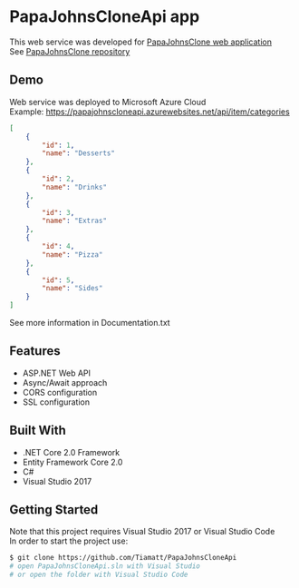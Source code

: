 # PapaJohnsCloneApi app
This web service was developed for [PapaJohnsClone web application](https://tiamatt.github.io/PapaJohnsClone) <br />
See [PapaJohnsClone repository](https://github.com/Tiamatt/PapaJohnsClone)

## Demo
Web service was deployed to Microsoft Azure Cloud <br />
Example: 
https://papajohnscloneapi.azurewebsites.net/api/item/categories
```json
[
    {
        "id": 1,
        "name": "Desserts"
    },
    {
        "id": 2,
        "name": "Drinks"
    },
    {
        "id": 3,
        "name": "Extras"
    },
    {
        "id": 4,
        "name": "Pizza"
    },
    {
        "id": 5,
        "name": "Sides"
    }
]
```

See more information in Documentation.txt

## Features
* ASP.NET Web API
* Async/Await approach
* CORS configuration
* SSL configuration 

## Built With
* .NET Core 2.0 Framework
* Entity Framework Core 2.0
* C#
* Visual Studio 2017 

## Getting Started
Note that this project requires Visual Studio 2017 or Visual Studio Code  <br />
In order to start the project use:
```bash
$ git clone https://github.com/Tiamatt/PapaJohnsCloneApi
# open PapaJohnsCloneApi.sln with Visual Studio
# or open the folder with Visual Studio Code
```
